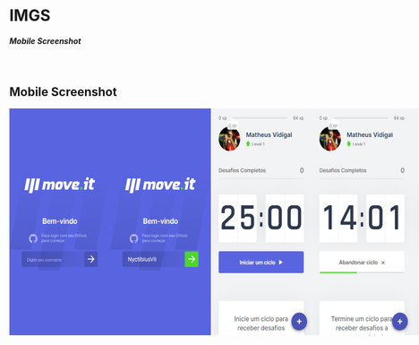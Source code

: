 # IMGS
##### Mobile Screenshot

<br>

## Mobile Screenshot
<div style="display: flex; flex-direction: 'row';">
<!-- Responsive, 425 x 900, 60% (Mobile L - 425px)-->
    <img width="180px" src="./login-blank.png">
    <img width="180px" src="./login-filled.png">
    <img width="180px" src="./index-initial-countdown.png">
    <img width="180px" src="./index-half-countdown.png">
    <img width="180px" src="./index-final-countdown.png">
    <img width="180px" src="./index-modal-with-confetti.png">
    <img width="180px" src="./index-modal-without-confetti.png">
    <img width="180px" src="./imgGenerator-image-next-level.png">
    <img width="180px" src="./imgGenerator-twitter-next-level.png">
    <img width="180px" src="./leaderbord.png">
    <img width="180px" src="./configs.png">
    <img width="180px" src="./404.png">
</div>
    <!-- IMGS
      ------------------------------
      login-blank
      login-filled
      ------------------------------
      initial-countdown
      half-countdown
      final-countdown
      ------------------------------
      modal-with-confetti
      modal-without-confetti
      ------------------------------
      image-next-level
      twitter-next-level
      ------------------------------
      leaderbord
      configs
      404
      ------------------------------
    -->